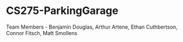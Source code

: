 # CS275-ParkingGarage
 
Team Members - 
Benjamin Douglas, Arthur Artene, Ethan Cuthbertson, Connor Fitsch, Matt Smollens
